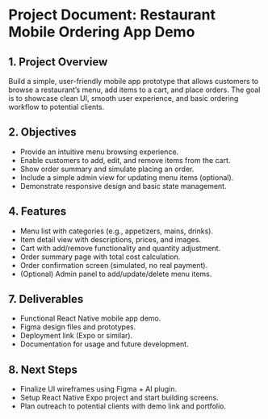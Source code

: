 # Project Document: Restaurant Mobile Ordering App Demo

## 1. Project Overview  
Build a simple, user-friendly mobile app prototype that allows customers to browse a restaurant’s menu, add items to a cart, and place orders. The goal is to showcase clean UI, smooth user experience, and basic ordering workflow to potential clients.

## 2. Objectives  
- Provide an intuitive menu browsing experience.  
- Enable customers to add, edit, and remove items from the cart.  
- Show order summary and simulate placing an order.  
- Include a simple admin view for updating menu items (optional).  
- Demonstrate responsive design and basic state management.

## 4. Features  
- Menu list with categories (e.g., appetizers, mains, drinks).  
- Item detail view with descriptions, prices, and images.  
- Cart with add/remove functionality and quantity adjustment.  
- Order summary page with total cost calculation.  
- Order confirmation screen (simulated, no real payment).  
- (Optional) Admin panel to add/update/delete menu items.

## 7. Deliverables  
- Functional React Native mobile app demo.  
- Figma design files and prototypes.  
- Deployment link (Expo or similar).  
- Documentation for usage and future development.

## 8. Next Steps  
- Finalize UI wireframes using Figma + AI plugin.  
- Setup React Native Expo project and start building screens.  
- Plan outreach to potential clients with demo link and portfolio.
